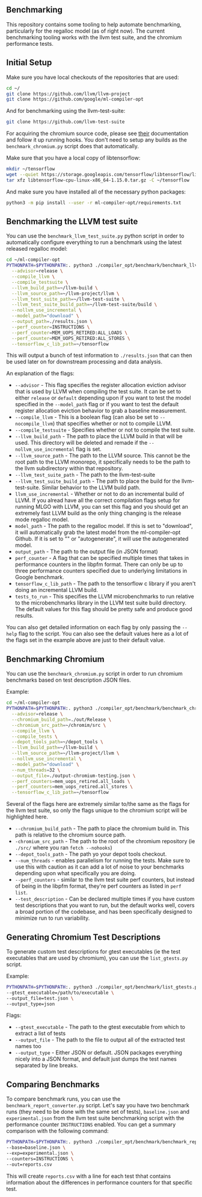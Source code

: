 ## Benchmarking

This repository contains some tooling to help automate benchmarking, particularly
for the regalloc model (as of right now). The current benchmarking tooling works
with the llvm test suite, and the chromium performance tests.

## Initial Setup

Make sure you have local checkouts of the repositories that are used:
```bash
cd ~/
git clone https://github.com/llvm/llvm-project
git clone https://github.com/google/ml-compiler-opt
```
And for benchmarking using the llvm-test-suite:
```bash
git clone https://github.com/llvm-test-suite
```

For acquiring the chromium source code, please see [their](https://chromium.googlesource.com/chromium/src/+/main/docs/linux/build_instructions.md)
documentation and follow it up running hooks. You don't need to setup any
builds as the `benchmark_chromium.py` script does that automatically.

Make sure that you have a local copy of libtensorflow:
```bash
mkdir ~/tensorflow
wget --quiet https://storage.googleapis.com/tensorflow/libtensorflow/libtensorflow-cpu-linux-x86_64-1.15.0.tar.gz
tar xfz libtensorflow-cpu-linux-x86_64-1.15.0.tar.gz -C ~/tensorflow
```

And make sure you have installed all of the necessary python packages:
```bash
python3 -m pip install --user -r ml-compiler-opt/requirements.txt
```

## Benchmarking the LLVM test suite

You can use the `benchmark_llvm_test_suite.py` python script in order to
automatically configure everything to run a benchmark using the latest released
regalloc model:
```bash
cd ~/ml-compiler-opt
PYTHONPATH=$PYTHONPATH:. python3 ./compiler_opt/benchmark/benchmark_llvm_test_suite.py \
  --advisor=release \
  --compile_llvm \
  --compile_testsuite \
  --llvm_build_path=~/llvm-build \
  --llvm_source_path=~/llvm-project/llvm \
  --llvm_test_suite_path=~/llvm-test-suite \
  --llvm_test_suite_build_path=~/llvm-test-suite/build \
  --nollvm_use_incremental \
  --model_path="download" \
  --output_path=./results.json \
  --perf_counter=INSTRUCTIONS \
  --perf_counter=MEM_UOPS_RETIRED:ALL_LOADS \
  --perf_counter=MEM_UOPS_RETIRED:ALL_STORES \
  --tensorflow_c_lib_path=~/tensorflow
```

This will output a bunch of test information to `./results.json` that can then
be used later on for downstream processing and data analysis.

An explanation of the flags:
* `--advisor` - This flag specifies the register allocation eviction advisor that
is used by LLVM when compiling the test suite. It can be set to either `release`
or `default` depending upon if you want to test the model specified in the
`--model_path` flag or if you want to test the default register allocation eviction
behavior to grab a baseline measurement.
* `--compile_llvm` - This is a boolean flag (can also be set to `--nocompile_llvm`)
that specifies whether or not to compile LLVM.
* `--compile_testsuite` - Specifies whether or not to compile the test suite.
* `--llvm_build_path` - The path to place the LLVM build in that will be used.
This directory will be deleted and remade if the `--nollvm_use_incremental` flag
is set.
* `--llvm_source_path` - The path to the LLVM source. This cannot be the root path
to the LLVM monorepo, it specifically needs to be the path to the llvm
subdirectory within that repository.
* `--llvm_test_suite_path` - The path to the llvm-test-suite
* `--llvm_test_suite_build_path` - The path to place the build for the
llvm-test-suite. Similar behavior to the LLVM build path.
* `llvm_use_incremental` - Whether or not to do an incremental build of LLVM.
If you alread have all the correct compilation flags setup for running MLGO
with LLVM, you can set this flag and you should get an extremely fast LLVM
build as the only thing changing is the release mode regalloc model.
* `model_path` - The path to the regalloc model. If this is set to "download",
it will automatically grab the latest model from the ml-compiler-opt Github.
If it is set to "" or "autogenerate", it will use the autogenerated model.
* `output_path` - The path to the output file (in JSON format)
* `perf_counter` - A flag that can be specified multiple times that takes in
performance counters in the libpfm format. There can only be up to three
performance counters specified due to underlying limitations in Google
benchmark.
* `tensorflow_c_lib_path` - The path to the tensorflow c library if you aren't
doing an incremental LLVM build.
* `tests_to_run` - This specifies the LLVM microbenchmarks to run relative to
the microbenchmarks library in the LLVM test suite build directory. The default
values for this flag should be pretty safe and produce good results.

You can also get detailed information on each flag by only passing the `--help`
flag to the script. You can also see the default values here as a lot of the
flags set in the example above are just to their default value.

## Benchmarking Chromium

You can use the `benchmark_chromium.py` script in order to run chromium
benchmarks based on test description JSON files.

Example:
```bash
cd ~/ml-compiler-opt
PYTHONPATH=$PYTHONPATH:. python3 ./compiler_opt/benchmark/benchmark_chromium.py \
  --advisor=release \
  --chromium_build_path=./out/Release \
  --chromium_src_path=~/chromim/src \
  --compile_llvm \
  --compile_tests \
  --depot_tools_path=~/depot_tools \
  --llvm_build_path=~/llvm-build \
  --llvm_source_path=~/llvm-project/llvm \
  --nollvm_use_incremental \
  --model_path="download" \
  --num_threads=32 \
  --output_file=./output-chromium-testing.json \
  --perf_counters=mem_uops_retired.all_loads \
  --perf_counters=mem_uops_retired.all_stores \
  --tensorflow_c_lib_path=~/tensorflow
```

Several of the flags here are extremely similar to/the same as the flags
for the llvm test suite, so only the flags unique to the chromium script
will be highlighted here.
* `--chromium_build_path` - The path to place the chromium build in. This path
is relative to the chromium source path.
* `-chromium_src_path` - The path to the root of the chromium repository (ie
`./src/` where you ran `fetch --nohooks`)
* `--depot_tools_path` - The path yo your depot tools checkout.
* `--num_threads` - enables parallelism for running the tests. Make sure to use
this with caution as it can add a lot of noise to your benchmarks depending
upon what specifically you are doing.
* `--perf_counters` - similar to the llvm test suite perf counters, but instead
of being in the libpfm format, they're perf counters as listed in `perf list`.
* `--test_description` - Can be declared multiple times if you have custom test
descriptions that you want to run, but the default works well, covers a broad
portion of the codebase, and has been specifically designed to minimize run
to run variability.

## Generating Chromium Test Descriptions

To generate custom test descriptions for gtest executables (ie the test
executables that are used by chromium), you can use the `list_gtests.py` script.

Example:
```bash
PYTHONPATH=$PYTHONPATH:. python3 ./compiler_opt/benchmark/list_gtests.py \
--gtest_executable=/path/to/executable \
--output_file=test.json \
--output_type=json
```

Flags:
* `--gtest_executable` - The path to the gtest executable from which to extract
a list of tests
* `--output_file` - The path to the file to output all of the extracted test names
too
* `--output_type` - Either JSON or default. JSON packages everything nicely into
a JSON format, and default just dumps the test names separated by line breaks.

## Comparing Benchmarks

To compare benchmark runs, you can use the `benchmark_report_converter.py` script.
Let's say you have two benchmark runs (they need to be done with the same set
of tests), `baseline.json` and `experimental.json` from the llvm test suite
benchmarking script with the performance counter `INSTRUCTIONS` enabled. You can get 
a summary comparison with the following command:
```bash
PYTHONPATH=$PYTHONPATH:. python3 ./compiler_opt/benchmark/benchmark_report_converter.py \
--base=baseline.json \
--exp=experimental.json \
--counters=INSTRUCTIONS \
--out=reports.csv
```
This will create `reports.csv` with a line for each test thhat contains information
about the differences in performance counters for that specific test.